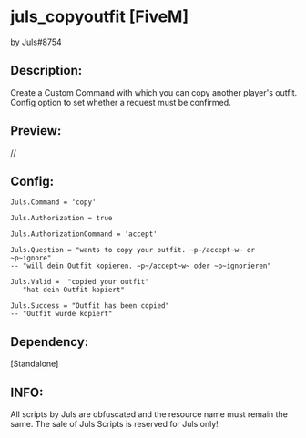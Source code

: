 # juls_copyoutfit [FiveM]
by Juls#8754



## Description:
Create a Custom Command with which you can copy another player's outfit.
Config option to set whether a request must be confirmed.



## Preview:
//



## Config:
```
Juls.Command = 'copy'

Juls.Authorization = true

Juls.AuthorizationCommand = 'accept'

Juls.Question = "wants to copy your outfit. ~p~/accept~w~ or ~p~ignore"
-- "will dein Outfit kopieren. ~p~/accept~w~ oder ~p~ignorieren"

Juls.Valid =  "copied your outfit"
-- "hat dein Outfit kopiert"

Juls.Success = "Outfit has been copied"
-- "Outfit wurde kopiert"
```


## Dependency:
[Standalone]



## INFO:
All scripts by Juls are obfuscated and the resource name must remain the same. The sale of Juls Scripts is reserved for Juls only!
